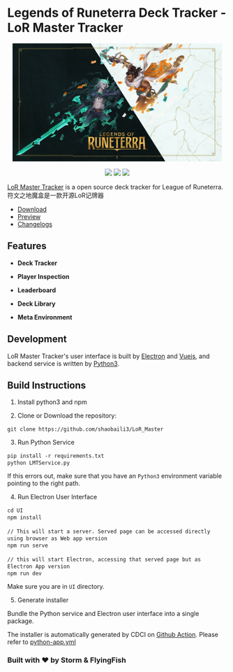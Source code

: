 # Legends of Runeterra Deck Tracker - LoR Master Tracker

<p align="center">
<img src="Preview/logo2.jpg"width="480" height="270"/>
</p>

<p align="center">
    <a href="https://github.com/shaobaili3/lor_master/releases"><img src="https://img.shields.io/github/v/release/shaobaili3/lor_master?include_prereleases"/></a>
    <a href="https://www.python.org/downloads/"><img src="https://img.shields.io/badge/language-Python-<COLOR>.svg"/></a>
    <a href="https://github.com/shaobaili3/LoR_Master/blob/master/LICENSE"><img src="https://img.shields.io/github/license/mashape/apistatus.svg"/></a>

</p>

[LoR Master Tracker](https://app.lormaster.com/) is a open source deck tracker for League of Runeterra.
符文之地魔盒是一款开源LoR记牌器

- [Download](https://lormaster.com/)
- [Preview](https://app.lormaster.com/)
- [Changelogs](https://github.com/shaobaili3/lor_master/releases)

## Features

- **Deck Tracker**

- **Player Inspection**

- **Leaderboard**

- **Deck Library**

- **Meta Environment**


## Development

LoR Master Tracker's user interface is built by [Electron](https://www.electronjs.org/) and [Vuejs](https://github.com/vuejs/vue), and backend service is written by [Python3](https://www.python.org). 

## Build Instructions

1. Install python3 and npm

2. Clone or Download the repository:

```shell
git clone https://github.com/shaobaili3/LoR_Master
```

3. Run Python Service

```shell
pip install -r requirements.txt
python LMTService.py
```

If this errors out, make sure that you have an `Python3` environment
variable pointing to the right path.

4. Run Electron User Interface

```shell
cd UI
npm install

// This will start a server. Served page can be accessed directly using browser as Web app version
npm run serve

// this will start Electron, accessing that served page but as Electron App version
npm run dev
```

Make sure you are in `UI` directory.

5. Generate installer

Bundle the Python service and Electron user interface into a single package.

The installer is automatically generated by CDCI on [Github Action](https://github.com/shaobaili3/LoR_Master/actions). Please refer to [python-app.yml](.github/workflows/python-app.yml)


### Built with ❤ by Storm & FlyingFish
